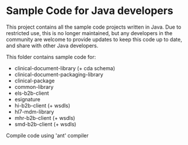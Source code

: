 # Sample Code for Java developers

This project contains all the sample code projects written in Java.
Due to restricted use, this is no longer maintained, but any developers in the community are welcome to provide updates
to keep this code up to date, and share with other Java developers.

This folder contains sample code for:

- clinical-document-library   (+ cda schema)
- clinical-document-packaging-library
- clinical-package
- common-library
- els-b2b-client
- esignature
- hi-b2b-client   (+ wsdls)
- hl7-mdm-library
- mhr-b2b-client  (+ wsdls)
- smd-b2b-client  (+ wsdls)


Compile code using 'ant' compiler
